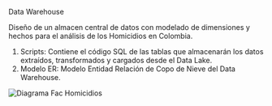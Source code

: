 Data Warehouse

Diseño de un almacen central de datos con modelado de dimensiones y hechos para el análisis de los Homicidios en Colombia.

1. Scripts: Contiene el código SQL de las tablas que almacenarán los datos extraídos, transformados y cargados desde el Data Lake.
2. Modelo ER: Modelo Entidad Relación de Copo de Nieve del Data Warehouse.

![Diagrama Fac Homicidios](https://github.com/user-attachments/assets/8091c484-be11-49cc-ba42-31d08e1fce76)
